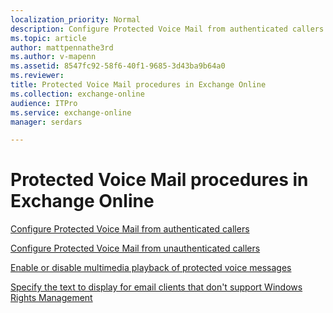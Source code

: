 ```yaml
---
localization_priority: Normal
description: Configure Protected Voice Mail from authenticated callers
ms.topic: article
author: mattpennathe3rd
ms.author: v-mapenn
ms.assetid: 8547fc92-58f6-40f1-9685-3d43ba9b64a0
ms.reviewer: 
title: Protected Voice Mail procedures in Exchange Online
ms.collection: exchange-online
audience: ITPro
ms.service: exchange-online
manager: serdars

---
```


# Protected Voice Mail procedures in Exchange Online

[Configure Protected Voice Mail from authenticated callers](configure-protected-voice-mail-from-authenticated-callers.md)

[Configure Protected Voice Mail from unauthenticated callers](configure-protected-voice-mail-from-unauthenticated-callers.md)

[Enable or disable multimedia playback of protected voice messages](enable-or-disable-multimedia-playback.md)

[Specify the text to display for email clients that don't support Windows Rights Management](specify-text-to-display-for-clients-that-don-t-support-windows-rights-management.md)
